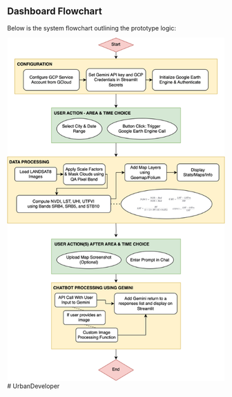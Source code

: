 ## Dashboard Flowchart

Below is the system flowchart outlining the prototype logic:

![System Flowchart](gravitas.drawio.svg)
#   U r b a n D e v e l o p e r 
 
 
